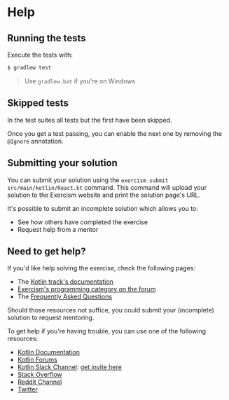 # Help

## Running the tests

Execute the tests with:

```bash
$ gradlew test
```

> Use `gradlew.bat` if you're on Windows

## Skipped tests

In the test suites all tests but the first have been skipped.

Once you get a test passing, you can enable the next one by removing the
`@Ignore` annotation.

## Submitting your solution

You can submit your solution using the `exercism submit src/main/kotlin/React.kt` command.
This command will upload your solution to the Exercism website and print the solution page's URL.

It's possible to submit an incomplete solution which allows you to:

- See how others have completed the exercise
- Request help from a mentor

## Need to get help?

If you'd like help solving the exercise, check the following pages:

- The [Kotlin track's documentation](https://exercism.org/docs/tracks/kotlin)
- [Exercism's programming category on the forum](https://forum.exercism.org/c/programming/5)
- The [Frequently Asked Questions](https://exercism.org/docs/using/faqs)

Should those resources not suffice, you could submit your (incomplete) solution to request mentoring.

To get help if you're having trouble, you can use one of the following resources:

- [Kotlin Documentation](https://kotlinlang.org/docs/reference/)
- [Kotlin Forums](https://discuss.kotlinlang.org/)
- [Kotlin Slack Channel](http://kotlinlang.slack.com/): [get invite here](http://slack.kotlinlang.org/)
- [Stack Overflow](https://stackoverflow.com/questions/tagged/kotlin)
- [Reddit Channel](https://www.reddit.com/r/kotlin)
- [Twitter](https://twitter.com/kotlin)